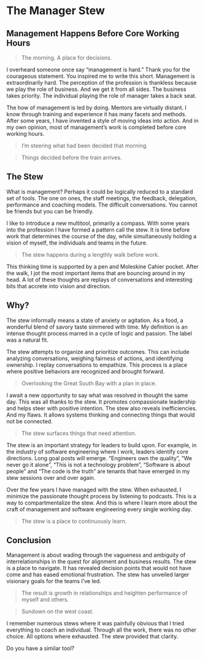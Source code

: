 # The Manager Stew
## Management Happens Before Core Working Hours

> The morning. A place for decisions.

I overheard someone once say “management is hard.” Thank you for the courageous statement. You inspired me to write this short.
Management is extraordinarily hard. The perception of the profession is thankless because we play the role of business. And we get it from all sides. The business takes priority. The individual playing the role of manager takes a back seat.

The how of management is led by doing. Mentors are virtually distant. I know through training and experience it has many facets and methods. After some years, I have invented a style of moving ideas into action. And in my own opinion, most of management’s work is completed before core working hours.

> I’m steering what had been decided that morning.

> Things decided before the train arrives.

## The Stew

What is management? Perhaps it could be logically reduced to a standard set of tools. The one on ones, the staff meetings, the feedback, delegation, performance and coaching models. The difficult conversations. You cannot be friends but you can be friendly.

I like to introduce a new multitool, primarily a compass. With some years into the profession I have formed a pattern call the stew. It is time before work that determines the course of the day, while simultaneously holding a vision of myself, the individuals and teams in the future.

> The stew happens during a lengthly walk before work.

This thinking time is supported by a pen and Moleskine Cahier pocket. After the walk, I jot the most important items that are bouncing around in my head. A lot of these thoughts are replays of conversations and interesting bits that accrete into vision and direction.

## Why?

The stew informally means a state of anxiety or agitation. As a food, a wonderful blend of savory taste simmered with time. My definition is an intense thought process marred in a cycle of logic and passion. The label was a natural fit.

The stew attempts to organize and prioritize outcomes. This can include analyzing conversations, weighing fairness of actions, and identifying ownership. I replay conversations to empathize. This process is a place where positive behaviors are recognized and brought forward.

> Overlooking the Great South Bay with a plan in place.

I await a new opportunity to say what was resolved in thought the same day. This was all thanks to the stew. It promotes compassionate leadership and helps steer with positive intention.
The stew also reveals inefficiencies. And my flaws. It allows systems thinking and connecting things that would not be connected.

> The stew surfaces things that need attention.

The stew is an important strategy for leaders to build upon. For example, in the industry of software engineering where I work, leaders identify core directions. Long goal posts will emerge. “Engineers own the quality”, “We never go it alone”, “This is not a technology problem”, “Software is about people” and “The code is the truth” are tenants that have emerged in my stew sessions over and over again.

Over the few years I have managed with the stew. When exhausted, I minimize the passionate thought process by listening to podcasts. This is a way to compartmentalize the stew. And this is where I learn more about the craft of management and software engineering every single working day.

> The stew is a place to continuously learn.

## Conclusion
Management is about wading through the vagueness and ambiguity of interrelationships in the quest for alignment and business results. The stew is a place to navigate. It has revealed decision points that would not have come and has eased emotional frustration. The stew has unveiled larger visionary goals for the teams I’ve led.

> The result is growth in relationships and heighten performance of myself and others.

> Sundown on the west coast.

I remember numerous stews where it was painfully obvious that I tried everything to coach an individual. Through all the work, there was no other choice. All options where exhausted. The stew provided that clarity.

Do you have a similar tool?
